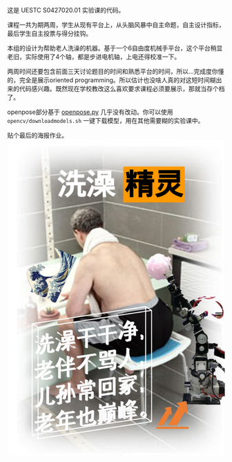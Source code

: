 这是 UESTC S0427020.01 实验课的代码。

课程一共为期两周，学生从现有平台上，从头脑风暴中自主命题，自主设计指标，最后学生自主投票与得分挂钩。

本组的设计为帮助老人洗澡的机器。基于一个6自由度机械手平台，这个平台稍显老旧，实际使用了4个轴，都是步进电机轴，上电还得校准一下。

两周时间还要包含前面三天讨论题目的时间和熟悉平台的时间，所以...完成度你懂的，完全是展示oriented programming。所以估计也没啥人真的对这短时间糊出来的代码感兴趣。既然现在学校教改这么喜欢要求课程必须要展示，那就当存个档了。

openpose部分基于 [openpose.py](https://github.com/opencv/opencv/blob/master/samples/dnn/openpose.py) 几乎没有改动。你可以使用 `opencv/downloadmodels.sh` 一键下载模型，用在其他需要糊的实验课中。

贴个最后的海报作业。
![海报](docs/poster.png)
